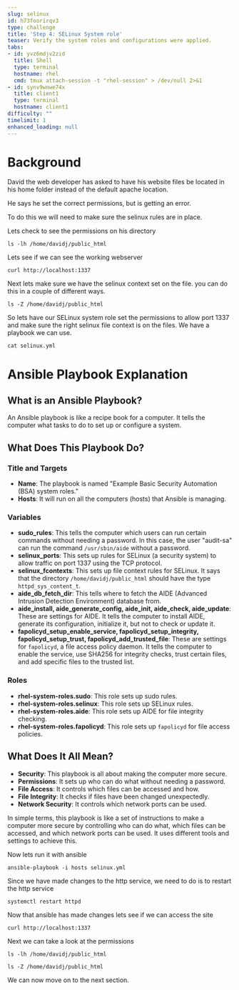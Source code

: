 ```yaml
---
slug: selinux
id: h73foorirqv3
type: challenge
title: 'Step 4: SELinux System role'
teaser: Verify the system roles and configurations were applied.
tabs:
- id: yvz6mdjv2zid
  title: Shell
  type: terminal
  hostname: rhel
  cmd: tmux attach-session -t "rhel-session" > /dev/null 2>&1
- id: synv9wnwe74x
  title: client1
  type: terminal
  hostname: client1
difficulty: ""
timelimit: 1
enhanced_loading: null
---
```

# Background
David the web developer has asked to have his website files be located in his home folder instead of the default apache location.

He says he set the correct permissions, but is getting an error.

To do this we will need to make sure the selinux rules are in place.

Lets check to see the permissions on his directory

```bash,run
ls -lh /home/davidj/public_html
```

Lets see if we can see the working webserver
```bash,run
curl http://localhost:1337
```
Next lets make sure we have the selinux context set on the file.
you can do this in a couple of different ways.

```bash,run
ls -Z /home/davidj/public_html
```
So lets have our SELinux system role set the permissions to allow port 1337 and make sure the right selinux file context is on the files.
We have a playbook we can use.

```bash,run
cat selinux.yml
```
# Ansible Playbook Explanation

## What is an Ansible Playbook?
An Ansible playbook is like a recipe book for a computer. It tells the computer what tasks to do to set up or configure a system.

## What Does This Playbook Do?

### Title and Targets
- **Name**: The playbook is named "Example Basic Security Automation (BSA) system roles."
- **Hosts**: It will run on all the computers (hosts) that Ansible is managing.

### Variables
- **sudo_rules**: This tells the computer which users can run certain commands without needing a password. In this case, the user "audit-sa" can run the command `/usr/sbin/aide` without a password.
- **selinux_ports**: This sets up rules for SELinux (a security system) to allow traffic on port 1337 using the TCP protocol.
- **selinux_fcontexts**: This sets up file context rules for SELinux. It says that the directory `/home/davidj/public_html` should have the type `httpd_sys_content_t`.
- **aide_db_fetch_dir**: This tells where to fetch the AIDE (Advanced Intrusion Detection Environment) database from.
- **aide_install, aide_generate_config, aide_init, aide_check, aide_update**: These are settings for AIDE. It tells the computer to install AIDE, generate its configuration, initialize it, but not to check or update it.
- **fapolicyd_setup_enable_service, fapolicyd_setup_integrity, fapolicyd_setup_trust, fapolicyd_add_trusted_file**: These are settings for `fapolicyd`, a file access policy daemon. It tells the computer to enable the service, use SHA256 for integrity checks, trust certain files, and add specific files to the trusted list.

### Roles
- **rhel-system-roles.sudo**: This role sets up sudo rules.
- **rhel-system-roles.selinux**: This role sets up SELinux rules.
- **rhel-system-roles.aide**: This role sets up AIDE for file integrity checking.
- **rhel-system-roles.fapolicyd**: This role sets up `fapolicyd` for file access policies.

## What Does It All Mean?

- **Security**: This playbook is all about making the computer more secure.
- **Permissions**: It sets up who can do what without needing a password.
- **File Access**: It controls which files can be accessed and how.
- **File Integrity**: It checks if files have been changed unexpectedly.
- **Network Security**: It controls which network ports can be used.

In simple terms, this playbook is like a set of instructions to make a computer more secure by controlling who can do what, which files can be accessed, and which network ports can be used. It uses different tools and settings to achieve this.

Now lets run it with ansible
```bash,run
ansible-playbook -i hosts selinux.yml
```

Since we have made changes to the http service, we need to do is to restart the http service
```bash,run
systemctl restart httpd
```

Now that ansible has made changes lets see if we can access the site
```bash,run
curl http://localhost:1337
```

Next we can take a look at the permissions
```bash,run
ls -lh /home/davidj/public_html
```

```bash,run
ls -Z /home/davidj/public_html
```

We can now move on to the next section.

